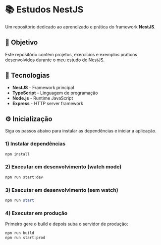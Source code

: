 # 📚 Estudos NestJS

Um repositório dedicado ao aprendizado e prática do framework **NestJS**.

## 🎯 Objetivo

Este repositório contém projetos, exercícios e exemplos práticos desenvolvidos durante o meu estudo de NestJS.

## 🚀 Tecnologias

- **NestJS** - Framework principal
- **TypeScript** - Linguagem de programação
- **Node.js** - Runtime JavaScript
- **Express** - HTTP server framework

## ⚙️ Inicialização

Siga os passos abaixo para instalar as dependências e iniciar a aplicação.

### 1) Instalar dependências

```powershell
npm install
```

### 2) Executar em desenvolvimento (watch mode)

```powershell
npm run start:dev
```

### 3) Executar em desenvolvimento (sem watch)

```powershell
npm run start
```

### 4) Executar em produção

Primeiro gere o build e depois suba o servidor de produção:

```powershell
npm run build
npm run start:prod
```
